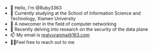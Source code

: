 - 👋 Hello, I'm @Ruby3363
- 👀 Currently studying at the School of Information Science and Technology, Xiamen University
- 🌱 A newcomer in the field of computer networking
- 🤯 Recently delving into research on the security of the data plane
- 📫 My email is realyuranma@163.com
- 🙋‍♀️Feel free to reach out to me

<!---
Ruby3363/Ruby3363 is a ✨ special ✨ repository because its `README.md` (this file) appears on your GitHub profile.
You can click the Preview link to take a look at your changes.
--->
